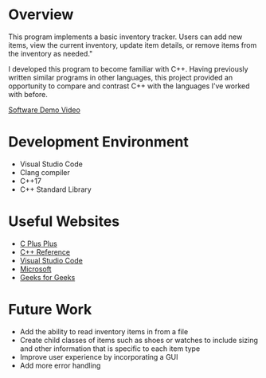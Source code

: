 # Overview

This program implements a basic inventory tracker. Users can add new items, view the current inventory, update item details, or remove items from the inventory as needed."

I developed this program to become familiar with C++. Having previously written similar programs in other languages, this project provided an opportunity to compare and contrast C++ with the languages I’ve worked with before.

[Software Demo Video](https://youtu.be/8unoFiz5XSY)

# Development Environment

- Visual Studio Code
- Clang compiler
- C++17
- C++ Standard Library

# Useful Websites

- [C Plus Plus](https://cplusplus.com/doc/)
- [C++ Reference](https://en.cppreference.com/w/cpp/language)
- [Visual Studio Code](https://code.visualstudio.com/docs/cpp/config-clang-mac)
- [Microsoft](https://learn.microsoft.com/en-us/cpp/cpp/header-files-cpp?view=msvc-170)
- [Geeks for Geeks](https://www.geeksforgeeks.org/c-plus-plus/?ref=shm)

# Future Work

- Add the ability to read inventory items in from a file
- Create child classes of items such as shoes or watches to include sizing and other information that is specific to each item type
- Improve user experience by incorporating a GUI
- Add more error handling